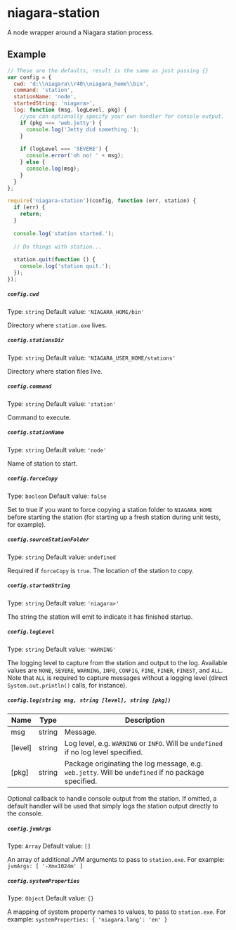 niagara-station
===============

A node wrapper around a Niagara station process.

## Example

```javascript
// These are the defaults, result is the same as just passing {}
var config = {
  cwd: 'd:\\niagara\\r40\\niagara_home\\bin',
  command: 'station',
  stationName: 'node',
  startedString: 'niagara>',
  log: function (msg, logLevel, pkg) {
    //you can optionally specify your own handler for console output.
    if (pkg === 'web.jetty') {
      console.log('Jetty did something.');
    }
    
    if (logLevel === 'SEVERE') {
      console.error('oh no! ' + msg);
    } else {
      console.log(msg);
    }
  }
};

require('niagara-station')(config, function (err, station) {
  if (err) {
    return;
  }
  
  console.log('station started.');
  
  // Do things with station...
  
  station.quit(function () {
    console.log('station quit.');
  });
});
```

##### `config.cwd`
Type:   `string`
Default value: `'NIAGARA_HOME/bin'`

Directory where `station.exe` lives.

##### `config.stationsDir`
Type:   `string`
Default value: `'NIAGARA_USER_HOME/stations'`

Directory where station files live.

##### `config.command`
Type:   `string`
Default value: `'station'`

Command to execute.

##### `config.stationName`
Type:   `string`
Default value: `'node'`

Name of station to start.

##### `config.forceCopy`
Type:   `boolean`
Default value: `false`

Set to true if you want to force copying a station folder to `NIAGARA_HOME` before starting the station (for starting up a fresh station during unit tests, for example).

##### `config.sourceStationFolder`
Type:   `string`
Default value: `undefined`

Required if `forceCopy` is `true`.
The location of the station to copy.

##### `config.startedString`
Type:   `string`
Default value: `'niagara>'`

The string the station will emit to indicate it has finished startup.

##### `config.logLevel`
Type:   `string`
Default value: `'WARNING'`

The logging level to capture from the station and output to the log. Available values are `NONE`, `SEVERE`, `WARNING`, `INFO`, `CONFIG`, `FINE`, `FINER`, `FINEST`, and `ALL`. Note that `ALL` is required to capture messages without a logging level (direct `System.out.println()` calls, for instance).
 
##### `config.log(string msg, string [level], string [pkg])`

| Name    | Type   | Description                                    |
|---------|--------|------------------------------------------------|
| msg     | string | Message.                                       |
| [level] | string | Log level, e.g. `WARNING` or `INFO`. Will be `undefined` if no log level specified. |
| [pkg]   | string | Package originating the log message, e.g. `web.jetty`. Will be `undefined` if no package specified. |

Optional callback to handle console output from the station. If omitted, a default handler will be used that simply logs the station output directly to the console.

##### `config.jvmArgs`
Type:   `Array`
Default value: `[]`

An array of additional JVM arguments to pass to `station.exe`. For example:
`jvmArgs: [ '-Xmx1024m' ]`

##### `config.systemProperties`
Type:   `Object`
Default value: `{}`

A mapping of system property names to values, to pass to `station.exe`. For
example: `systemProperties: { 'niagara.lang': 'en' }`